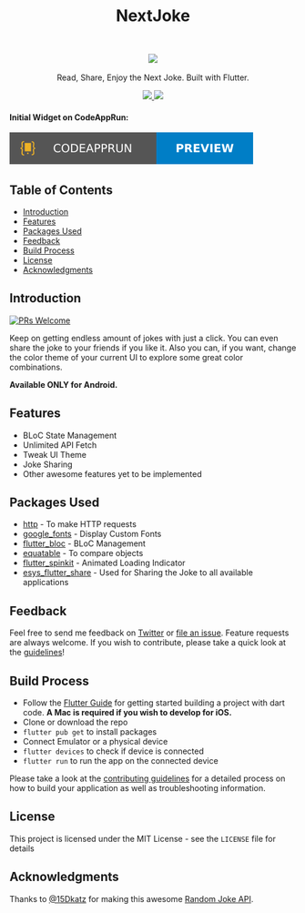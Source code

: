 <h1 align="center"> NextJoke </h1> <br>
<p align="center">
<img src="https://drive.google.com/uc?export=view&id=1wyExc7ALtqAPZo-YsGIm44pjRMcEmwgt" width="450">
</p>
<p align="center">
  Read, Share, Enjoy the Next Joke. Built with Flutter.
</p>
<p align="center">
  <a href="https://drive.google.com/file/d/1f5WP1f3-MRZ5JUZmKP5b-lkV7I2yXGKz/view?usp=sharing">
    <img src="https://img.shields.io/badge/apk-demo-blue" width="100">
  </a>
    <img src="https://img.shields.io/badge/version-v0.5-green" width="120">
</p>

#### Initial Widget on CodeAppRun:

[![codeapprun.io](https://raw.githubusercontent.com/acervenky/codeapprunbadge/master/assets/car4.svg)](https://codeapprun.io/sharky/widget/aMzzTEMOwJ)

## Table of Contents

- [Introduction](#introduction)
- [Features](#features)
- [Packages Used](#packages-used)
- [Feedback](#feedback)
- [Build Process](#build-process)
- [License](#license)
- [Acknowledgments](#acknowledgments)

## Introduction
[![PRs Welcome](https://img.shields.io/badge/PRs-welcome-brightgreen.svg?style=flat-square)](http://makeapullrequest.com)

Keep on getting endless amount of jokes with just a click. You can even share the joke to your friends if you like it. Also you can, if you want, change the color theme of your current UI to explore some great color combinations.

**Available ONLY for Android.**

## Features

* BLoC State Management
* Unlimited API Fetch
* Tweak UI Theme
* Joke Sharing
* Other awesome features yet to be implemented

## Packages Used

- [http](https://pub.dev/packages/http) - To make HTTP requests
- [google_fonts](https://pub.dev/packages/google_fonts) - Display Custom Fonts
- [flutter_bloc](https://pub.dev/packages/flutter_bloc) - BLoC Management
- [equatable](https://pub.dev/packages/equatable) - To compare objects
- [flutter_spinkit](https://pub.dev/packages/flutter_spinkit) - Animated Loading Indicator
- [esys_flutter_share](https://pub.dev/packages/esys_flutter_share) - Used for Sharing the Joke to all available applications

## Feedback

Feel free to send me feedback on [Twitter](https://twitter.com/sunitshirke_88) or [file an issue](https://github.com/Maddoxx88/next-joke/issues/new). Feature requests are always welcome. If you wish to contribute, please take a quick look at the [guidelines](./CONTRIBUTING.md)!

## Build Process

- Follow the [Flutter Guide](https://flutter.dev/docs/get-started/install) for getting started building a project with dart code. **A Mac is required if you wish to develop for iOS.**
- Clone or download the repo
- `flutter pub get` to install packages
- Connect Emulator or a physical device
- `flutter devices` to check if device is connected
- `flutter run` to run the app on the connected device

Please take a look at the [contributing guidelines](./CONTRIBUTING.md) for a detailed process on how to build your application as well as troubleshooting information.

## License

This project is licensed under the MIT License - see the `LICENSE` file for details

## Acknowledgments

Thanks to [@15Dkatz](https://github.com/15Dkatz) for making this awesome [Random Joke API](https://github.com/15Dkatz/official_joke_api).

